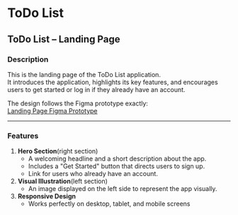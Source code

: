 # ToDo List
## ToDo List – Landing Page

### Description
This is the landing page of the ToDo List application.  
It introduces the application, highlights its key features, and encourages users to get started or log in if they already have an account.  

The design follows the Figma prototype exactly:  
[Landing Page Figma Prototype](https://www.figma.com/proto/1NxzQ58hWvV02oMikSwVmX/ToDo-List--Community-?node-id=2-3&p=f&t=9OMmiVjJslvAgJD2-0&scaling=scale-down&content-scaling=fixed&page-id=0%3A1&starting-point-node-id=2%3A3)

---

### Features


1. **Hero Section**(right section)
   - A welcoming headline and a short description about the app.
   - Includes a "Get Started" button that directs users to sign up.
   - Link for users who already have an account.
3. **Visual Illustration**(left section)
   - An image displayed on the left side to represent the app visually.
4. **Responsive Design**
   - Works perfectly on desktop, tablet, and mobile screens
